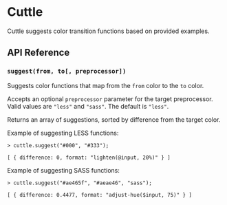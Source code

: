 # Cuttle

Cuttle suggests color transition functions based on provided examples.

## API Reference

### `suggest(from, to[, preprocessor])`

Suggests color functions that map from the `from` color to the `to` color.

Accepts an optional `preprocessor` parameter for the target preprocessor. Valid values are `"less"` and `"sass"`. The default is `"less"`.

Returns an array of suggestions, sorted by difference from the target color.

Example of suggesting LESS functions:

    > cuttle.suggest("#000", "#333");
    
    [ { difference: 0, format: "lighten(@input, 20%)" } ]
    
Example of suggesting SASS functions:
    
    > cuttle.suggest("#ae465f", "#aeae46", "sass");
    
    [ { difference: 0.4477, format: "adjust-hue($input, 75)" } ]

